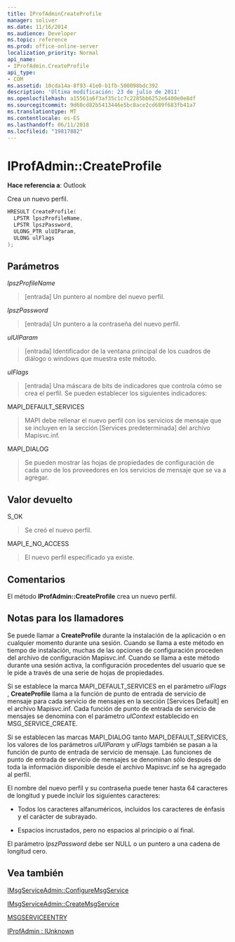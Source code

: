 ```yaml
---
title: IProfAdminCreateProfile
manager: soliver
ms.date: 11/16/2014
ms.audience: Developer
ms.topic: reference
ms.prod: office-online-server
localization_priority: Normal
api_name:
- IProfAdmin.CreateProfile
api_type:
- COM
ms.assetid: 10cda14a-8f93-41e0-b1fb-500098bdc392
description: 'Última modificación: 23 de julio de 2011'
ms.openlocfilehash: a15561a6f3af35c1c7c2285bb6252e6400e0e8df
ms.sourcegitcommit: 9d60cd82b5413446e5bc8ace2cd689f683fb41a7
ms.translationtype: MT
ms.contentlocale: es-ES
ms.lasthandoff: 06/11/2018
ms.locfileid: "19817882"
---
```

# <a name="iprofadmincreateprofile"></a>IProfAdmin::CreateProfile

  
  
**Hace referencia a**: Outlook 
  
Crea un nuevo perfil.
  
```cpp
HRESULT CreateProfile(
  LPSTR lpszProfileName,
  LPSTR lpszPassword,
  ULONG_PTR ulUIParam,
  ULONG ulFlags
);
```

## <a name="parameters"></a>Parámetros

 _lpszProfileName_
  
> [entrada] Un puntero al nombre del nuevo perfil.
    
 _lpszPassword_
  
> [entrada] Un puntero a la contraseña del nuevo perfil. 
    
 _ulUIParam_
  
> [entrada] Identificador de la ventana principal de los cuadros de diálogo o windows que muestra este método.
    
 _ulFlags_
  
> [entrada] Una máscara de bits de indicadores que controla cómo se crea el perfil. Se pueden establecer los siguientes indicadores:
    
MAPI_DEFAULT_SERVICES 
  
> MAPI debe rellenar el nuevo perfil con los servicios de mensaje que se incluyen en la sección [Services predeterminada] del archivo Mapisvc.inf.
    
MAPI_DIALOG 
  
> Se pueden mostrar las hojas de propiedades de configuración de cada uno de los proveedores en los servicios de mensaje que se va a agregar. 
    
## <a name="return-value"></a>Valor devuelto

S_OK 
  
> Se creó el nuevo perfil.
    
MAPI_E_NO_ACCESS 
  
> El nuevo perfil especificado ya existe.
    
## <a name="remarks"></a>Comentarios

El método **IProfAdmin::CreateProfile** crea un nuevo perfil. 
  
## <a name="notes-to-callers"></a>Notas para los llamadores

Se puede llamar a **CreateProfile** durante la instalación de la aplicación o en cualquier momento durante una sesión. Cuando se llama a este método en tiempo de instalación, muchas de las opciones de configuración proceden del archivo de configuración Mapisvc.inf. Cuando se llama a este método durante una sesión activa, la configuración procedentes del usuario que se le pide a través de una serie de hojas de propiedades. 
  
Si se establece la marca MAPI_DEFAULT_SERVICES en el parámetro _ulFlags_ , **CreateProfile** llama a la función de punto de entrada de servicio de mensaje para cada servicio de mensajes en la sección [Services Default] en el archivo Mapisvc.inf. Cada función de punto de entrada de servicio de mensajes se denomina con el parámetro _ulContext_ establecido en MSG_SERVICE_CREATE. 
  
Si se establecen las marcas MAPI_DIALOG tanto MAPI_DEFAULT_SERVICES, los valores de los parámetros _ulUIParam_ y _ulFlags_ también se pasan a la función de punto de entrada de servicio de mensaje. Las funciones de punto de entrada de servicio de mensajes se denominan sólo después de toda la información disponible desde el archivo Mapisvc.inf se ha agregado al perfil. 
  
El nombre del nuevo perfil y su contraseña puede tener hasta 64 caracteres de longitud y puede incluir los siguientes caracteres:
  
- Todos los caracteres alfanuméricos, incluidos los caracteres de énfasis y el carácter de subrayado.
    
- Espacios incrustados, pero no espacios al principio o al final.
    
El parámetro _lpszPassword_ debe ser NULL o un puntero a una cadena de longitud cero. 
  
## <a name="see-also"></a>Vea también



[IMsgServiceAdmin::ConfigureMsgService](imsgserviceadmin-configuremsgservice.md)
  
[IMsgServiceAdmin::CreateMsgService](imsgserviceadmin-createmsgservice.md)
  
[MSGSERVICEENTRY](msgserviceentry.md)
  
[IProfAdmin : IUnknown](iprofadminiunknown.md)

